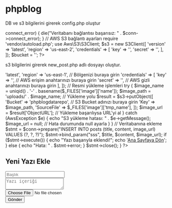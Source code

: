 # phpblog
DB ve s3 bilgilerini girerek config.php oluştur
<?php
// AWS RDS MySQL bağlantı ayarları
define('DB_HOST', '');
define('DB_USER', '');
define('DB_PASS', '');
define('DB_NAME', '');

$conn = new mysqli(DB_HOST, DB_USER, DB_PASS, DB_NAME);

if ($conn->connect_error) {
    die("Veritabanı bağlantısı başarısız: " . $conn->connect_error);
}

// AWS S3 bağlantı ayarları
require 'vendor/autoload.php';

use Aws\S3\S3Client;
$s3 = new S3Client([
    'version' => 'latest',
    'region'  => 'us-east-2',
    'credentials' => [
        'key'    => '',
        'secret' => '',
    ],
]);

$bucket = '';
?>

s3 bilgilerini girerek new_post.php adlı dosyayı oluştur.
<?php
include 'config.php';
include 'templates/header.php';
require 'vendor/autoload.php'; // AWS SDK'yı dahil et

use Aws\S3\S3Client;
use Aws\Exception\AwsException;

// Yeni blog yazısı ekleme formu
if ($_SERVER['REQUEST_METHOD'] == 'POST') {
    $title = $_POST['title'];
    $content = $_POST['content'];
    $image_url = null;

    // Eğer resim yüklendiyse
    if (!empty($_FILES['image']['name'])) {
        // S3 istemcisini oluştur
        $s3 = new S3Client([
            'version' => 'latest',
            'region'  => 'us-east-1', // Bölgenizi buraya girin
            'credentials' => [
                'key'    => '', // AWS erişim anahtarınızı buraya girin
                'secret' => '', // AWS gizli anahtarınızı buraya girin
            ],
        ]);

        // Resmi yükleme işlemleri
        try {
            $image_name = uniqid() . '-' . basename($_FILES['image']['name']);
            $image_path = 'uploads/' . $image_name; // Yükleme yolu
            $result = $s3->putObject([
                'Bucket' => 'phpblogdatarepo', // S3 Bucket adınızı buraya girin
                'Key'    => $image_path,
                'SourceFile' => $_FILES['image']['tmp_name'],
            ]);
            $image_url = $result['ObjectURL']; // Yükleme başarılıysa URL'yi al
        } catch (AwsException $e) {
            echo "S3 yükleme hatası: " . $e->getMessage();
            $image_url = null; // Hata durumunda null ayarla
        }
    }

    // Veritabanına ekleme
    $stmt = $conn->prepare("INSERT INTO posts (title, content, image_url) VALUES (?, ?, ?)");
    $stmt->bind_param("sss", $title, $content, $image_url);

    if ($stmt->execute()) {
            echo "Yazı başarıyla eklendi!";
            echo '<a href="index.php">Ana Sayfaya Dön</a>';
    } else {
        echo "Hata: " . $stmt->error;
    }
    
    $stmt->close();
}
?>

<h2>Yeni Yazı Ekle</h2>
<form action="new_post.php" method="post" enctype="multipart/form-data">
    <input type="text" name="title" placeholder="Başlık" required><br>
    <textarea name="content" placeholder="Yazı içeriği" required></textarea><br>
    <input type="file" name="image"><br> <!-- Dosya yükleme isteğe bağlı -->
    <input type="submit" value="Gönder">
</form>

<?php
include 'templates/footer.php';
?>
